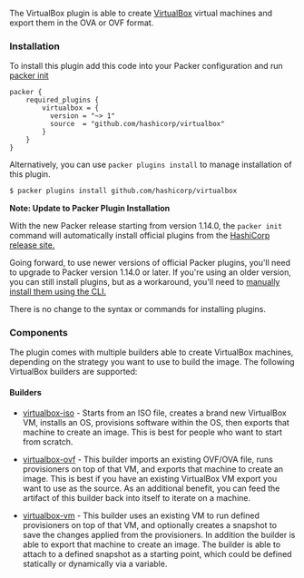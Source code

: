 
The VirtualBox plugin is able to create
[VirtualBox](https://www.virtualbox.org) virtual machines and export them in
the OVA or OVF format.

### Installation
To install this plugin add this code into your Packer configuration and run [packer init](/packer/docs/commands/init)

```hcl
packer {
    required_plugins {
        virtualbox = {
          version = "~> 1"
          source  = "github.com/hashicorp/virtualbox"
        }
    }
}
```

Alternatively, you can use `packer plugins install` to manage installation of this plugin.

```sh
$ packer plugins install github.com/hashicorp/virtualbox
```

**Note: Update to Packer Plugin Installation**

With the new Packer release starting from version 1.14.0, the `packer init` command will automatically install official plugins from the [HashiCorp release site.](https://releases.hashicorp.com/)

Going forward, to use newer versions of official Packer plugins, you'll need to upgrade to Packer version 1.14.0 or later. If you're using an older version, you can still install plugins, but as a workaround, you'll need to [manually install them using the CLI.](https://developer.hashicorp.com/packer/docs/plugins/install#manually-install-plugins-using-the-cli)

There is no change to the syntax or commands for installing plugins.

### Components

The plugin comes with multiple builders able to create VirtualBox
machines, depending on the strategy you want to use to build the image. 
The following VirtualBox builders are supported:

#### Builders
- [virtualbox-iso](/packer/integrations/hashicorp/virtualbox/latest/components/builder/iso) - Starts from an ISO
  file, creates a brand new VirtualBox VM, installs an OS, provisions
  software within the OS, then exports that machine to create an image. This
  is best for people who want to start from scratch.

- [virtualbox-ovf](/packer/integrations/hashicorp/virtualbox/latest/components/builder/ovf) - This builder imports
  an existing OVF/OVA file, runs provisioners on top of that VM, and exports
  that machine to create an image. This is best if you have an existing
  VirtualBox VM export you want to use as the source. As an additional
  benefit, you can feed the artifact of this builder back into itself to
  iterate on a machine.

- [virtualbox-vm](/packer/integrations/hashicorp/virtualbox/latest/components/builder/vm) - This builder uses an
  existing VM to run defined provisioners on top of that VM, and optionally
  creates a snapshot to save the changes applied from the provisioners. In
  addition the builder is able to export that machine to create an image. The
  builder is able to attach to a defined snapshot as a starting point, which
  could be defined statically or dynamically via a variable.

